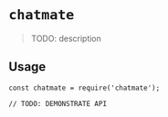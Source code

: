 # `chatmate`

> TODO: description

## Usage

```
const chatmate = require('chatmate');

// TODO: DEMONSTRATE API
```
